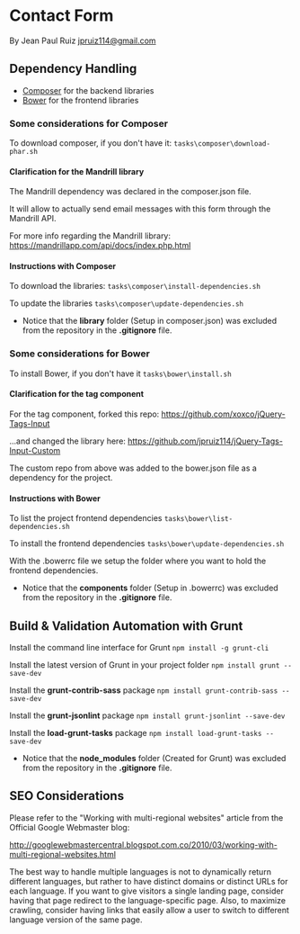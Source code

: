 # Contact Form

By Jean Paul Ruiz <jpruiz114@gmail.com>

## Dependency Handling

* [Composer](https://getcomposer.org/) for the backend libraries
* [Bower](http://bower.io/) for the frontend libraries

### Some considerations for Composer

To download composer, if you don't have it:
`tasks\composer\download-phar.sh`

#### Clarification for the Mandrill library

The Mandrill dependency was declared in the composer.json file.

It will allow to actually send email messages with this form through the Mandrill API.

For more info regarding the Mandrill library:
https://mandrillapp.com/api/docs/index.php.html

#### Instructions with Composer

To download the libraries:
`tasks\composer\install-dependencies.sh`

To update the libraries
`tasks\composer\update-dependencies.sh`

* Notice that the **library** folder (Setup in composer.json) was excluded from the repository in the **.gitignore** file.

### Some considerations for Bower

To install Bower, if you don't have it
`tasks\bower\install.sh`

#### Clarification for the tag component

For the tag component, forked this repo:
https://github.com/xoxco/jQuery-Tags-Input

...and changed the library here:
https://github.com/jpruiz114/jQuery-Tags-Input-Custom

The custom repo from above was added to the bower.json file as a dependency for the project.

#### Instructions with Bower

To list the project frontend dependencies
`tasks\bower\list-dependencies.sh`

To install the frontend dependencies
`tasks\bower\update-dependencies.sh`

With the .bowerrc file we setup the folder where you want to hold the frontend dependencies.

* Notice that the **components** folder (Setup in .bowerrc) was excluded from the repository in the **.gitignore** file.

## Build & Validation Automation with Grunt

Install the command line interface for Grunt
`npm install -g grunt-cli`

Install the latest version of Grunt in your project folder
`npm install grunt --save-dev`

Install the **grunt-contrib-sass** package
`npm install grunt-contrib-sass --save-dev`

Install the **grunt-jsonlint** package
`npm install grunt-jsonlint --save-dev`

Install the **load-grunt-tasks** package
`npm install load-grunt-tasks --save-dev`

* Notice that the **node_modules** folder (Created for Grunt) was excluded from the repository in the **.gitignore** file.

## SEO Considerations

Please refer to the "Working with multi-regional websites" article from the Official Google Webmaster blog:

http://googlewebmastercentral.blogspot.com.co/2010/03/working-with-multi-regional-websites.html

The best way to handle multiple languages is not to dynamically return different languages, but rather to have distinct domains or distinct URLs for each language.
If you want to give visitors a single landing page, consider having that page redirect to the language-specific page.
Also, to maximize crawling, consider having links that easily allow a user to switch to different language version of the same page.

